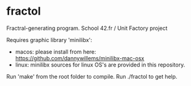 # fractol
Fractral-generating program. School 42.fr / Unit Factory project

Requires graphic library 'minilibx':
  - macos: please install from here: https://github.com/dannywillems/minilibx-mac-osx
  - linux: minilibx sources for linux OS's are provided in this repository.

Run 'make' from the root folder to compile. Run ./fractol to get help.

